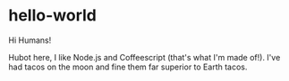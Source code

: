 # hello-world

Hi Humans!

Hubot here, I like Node.js and Coffeescript (that's what I'm made of!).
I've had tacos on the moon and fine them far superior to Earth tacos. 

